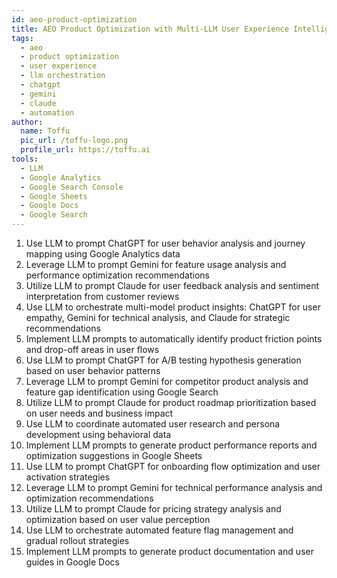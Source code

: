 ```yaml
---
id: aeo-product-optimization
title: AEO Product Optimization with Multi-LLM User Experience Intelligence
tags:
  - aeo
  - product optimization
  - user experience
  - llm orchestration
  - chatgpt
  - gemini
  - claude
  - automation
author:
  name: Toffu
  pic_url: /toffu-logo.png
  profile_url: https://toffu.ai
tools:
  - LLM
  - Google Analytics
  - Google Search Console
  - Google Sheets
  - Google Docs
  - Google Search
---
```


1. Use LLM to prompt ChatGPT for user behavior analysis and journey mapping using Google Analytics data
2. Leverage LLM to prompt Gemini for feature usage analysis and performance optimization recommendations
3. Utilize LLM to prompt Claude for user feedback analysis and sentiment interpretation from customer reviews
4. Use LLM to orchestrate multi-model product insights: ChatGPT for user empathy, Gemini for technical analysis, and Claude for strategic recommendations
5. Implement LLM prompts to automatically identify product friction points and drop-off areas in user flows
6. Use LLM to prompt ChatGPT for A/B testing hypothesis generation based on user behavior patterns
7. Leverage LLM to prompt Gemini for competitor product analysis and feature gap identification using Google Search
8. Utilize LLM to prompt Claude for product roadmap prioritization based on user needs and business impact
9. Use LLM to coordinate automated user research and persona development using behavioral data
10. Implement LLM prompts to generate product performance reports and optimization suggestions in Google Sheets
11. Use LLM to prompt ChatGPT for onboarding flow optimization and user activation strategies
12. Leverage LLM to prompt Gemini for technical performance analysis and optimization recommendations
13. Utilize LLM to prompt Claude for pricing strategy analysis and optimization based on user value perception
14. Use LLM to orchestrate automated feature flag management and gradual rollout strategies
15. Implement LLM prompts to generate product documentation and user guides in Google Docs